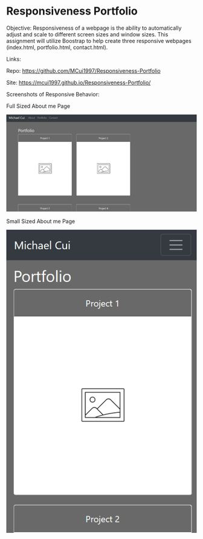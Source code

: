 # Responsiveness Portfolio

Objective: Responsiveness of a webpage is the ability to automatically adjust and scale to different screen sizes and window sizes. This assignment will utilize Boostrap to help create three responsive webpages (index.html, portfolio.html, contact.html).


Links: 

Repo: https://github.com/MCui1997/Responsiveness-Portfolio 

Site: https://mcui1997.github.io/Responsiveness-Portfolio/


Screenshots of Responsive Behavior:

Full Sized About me Page 

![Alt text](/screenshots/large_portfolio.PNG "Large Portfolio")


Small Sized About me Page

![Alt text](/screenshots/small_portfolio.PNG "Small Portfolio")
